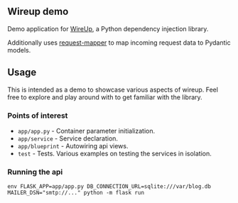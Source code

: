 ## Wireup demo

Demo application for [WireUp](https://maldoinc.github.io/wireup/), a Python dependency injection library.

Additionally uses [request-mapper](https://github.com/maldoinc/python-request-mapper/) to map
incoming request data to Pydantic models.

## Usage

This is intended as a demo to showcase various aspects of wireup. Feel free to explore 
and play around with to get familiar with the library.

### Points of interest

* `app/app.py` - Container parameter initialization.
* `app/service` - Service declaration.
* `app/blueprint` - Autowiring api views.
* `test` - Tests. Various examples on testing the services in isolation.

### Running the api

`env FLASK_APP=app/app.py DB_CONNECTION_URL=sqlite:///var/blog.db MAILER_DSN="smtp://..." python -m flask run`
